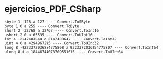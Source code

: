 # ejercicios_PDF_CSharp

    sbyte 1 -128 a 127 ---- Convert.ToSByte
    byte 1 0 a 255 ---- Convert.ToByte
    short 2 -32768 a 32767 ---- Convert.ToInt16
    ushort 2 0 a 65535 ---- Convert.ToUInt16
    int 4 -2147483648 a 2147483647 ---- Convert.ToInt32
    uint 4 0 a 4294967295 ---- Convert.ToUInt32
    long 8 -9223372036854775808 a 9223372036854775807 ---- Convert.ToInt64
    ulong 8 0 a 18446744073709551615 ---- Convert.ToUInt64